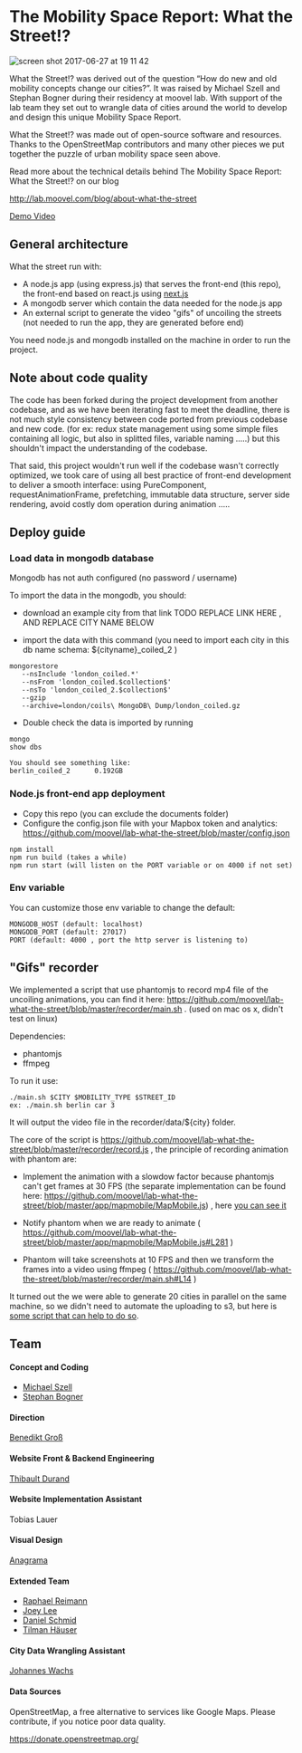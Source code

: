 # The Mobility Space Report: What the Street!?

![screen shot 2017-06-27 at 19 11 42](https://user-images.githubusercontent.com/533590/27597962-b001f55c-5b6c-11e7-97e4-d3fef2033637.png)

What the Street!? was derived out of the question “How do new and old mobility concepts change our cities?”. It was raised by Michael Szell and Stephan Bogner during their residency at moovel lab. With support of the lab team they set out to wrangle data of cities around the world to develop and design this unique Mobility Space Report.

What the Street!? was made out of open-source software and resources. Thanks to the OpenStreetMap contributors and many other pieces we put together the puzzle of urban mobility space seen above.

Read more about the technical details behind The Mobility Space Report: What the Street!? on our blog

http://lab.moovel.com/blog/about-what-the-street

[Demo Video](https://www.youtube.com/watch?v=QxRr3CSfp8E)

## General architecture

What the street run with:

- A node.js app (using express.js) that serves the front-end (this repo), the front-end based on react.js using [next.js](https://github.com/zeit/next.js) 
- A mongodb server which contain the data needed for the node.js app
- An external script to generate the video "gifs" of uncoiling the streets (not needed to run the app, they are generated before end)

You need node.js and mongodb installed on the machine in order to run the project.

## Note about code quality

The code has been forked during the project development from another codebase, and as we have been iterating fast to meet the deadline, there is not much style consistency between code ported from previous codebase and new code. (for ex: redux state management using some simple files containing all logic, but also in splitted files, variable naming .....) but this shouldn't impact the understanding of the codebase. 

That said, this project wouldn't run well if the codebase wasn't correctly optimized, we took care of using all best practice of front-end development to deliver a smooth interface: using PureComponent, requestAnimationFrame, prefetching, immutable data structure, server side rendering, avoid costly dom operation during animation .....  

## Deploy guide

### Load data in mongodb database

Mongodb has not auth configured (no password / username)

To import the data in the mongodb, you should:

- download an example city from that link TODO REPLACE LINK HERE , AND REPLACE CITY NAME BELOW

- import  the data with this command (you need to import each city in this db name schema:  ${cityname}_coiled_2 )

```
mongorestore
   --nsInclude 'london_coiled.*' 
   --nsFrom 'london_coiled.$collection$' 
   --nsTo 'london_coiled_2.$collection$' 
   --gzip 
   --archive=london/coils\ MongoDB\ Dump/london_coiled.gz
```

- Double check the data is imported by running

```
mongo
show dbs

You should see something like:
berlin_coiled_2      0.192GB
```

### Node.js front-end app deployment

- Copy this repo (you can exclude the documents folder)
- Configure the config.json file with your Mapbox token and analytics: https://github.com/moovel/lab-what-the-street/blob/master/config.json

```
npm install
npm run build (takes a while)
npm run start (will listen on the PORT variable or on 4000 if not set)
```

### Env variable

You can customize those env variable to change the default:

```
MONGODB_HOST (default: localhost)
MONGODB_PORT (default: 27017)
PORT (default: 4000 , port the http server is listening to)
```

## "Gifs" recorder

We implemented a script that use phantomjs to record mp4 file of the uncoiling animations, you can find it here: https://github.com/moovel/lab-what-the-street/blob/master/recorder/main.sh . (used on mac os x, didn't test on linux)

Dependencies:

- phantomjs
- ffmpeg

To run it use:

```
./main.sh $CITY $MOBILITY_TYPE $STREET_ID
ex: ./main.sh berlin car 3
```

It will output the video file in the recorder/data/${city} folder.

The core of the script is https://github.com/moovel/lab-what-the-street/blob/master/recorder/record.js , the principle of recording animation with phantom are:

- Implement the animation with a slowdow factor because phantomjs can't get frames at 30 FPS (the separate implementation can be found here: https://github.com/moovel/lab-what-the-street/blob/master/app/mapmobile/MapMobile.js) , here [you can see it](http://whatthestreet.moovellab.com/berlin/mapmobile/car/lanes/41?bike=0.31&rail=0.31&car=0.37)

- Notify phantom when we are ready to animate ( https://github.com/moovel/lab-what-the-street/blob/master/app/mapmobile/MapMobile.js#L281 )

- Phantom will take screenshots at 10 FPS and then we transform the frames into a video using ffmpeg ( https://github.com/moovel/lab-what-the-street/blob/master/recorder/main.sh#L14 )

It turned out the we were able to generate 20 cities in parallel on the same machine, so we didn't need to automate the uploading to s3, but here is [some script that can help to do so](https://github.com/moovel/lab-what-the-street/blob/master/recorder/uploadS3.js). 

## Team

#### Concept and Coding
- [Michael Szell](http://lab.moovel.com/people/michael-szell)
- [Stephan Bogner](http://lab.moovel.com/people/stephan-bogner)

#### Direction
[Benedikt Groß](http://lab.moovel.com/people/benedikt-gross)

#### Website Front & Backend Engineering
[Thibault Durand](http://thibault-durand.fr/)

#### Website Implementation Assistant
Tobias Lauer

#### Visual Design
[Anagrama](https://www.anagrama.ro/)

#### Extended Team

- [Raphael Reimann](http://lab.moovel.com/people/raphael-reimann)
- [Joey Lee](http://lab.moovel.com/people/joey-lee)
- [Daniel Schmid](http://lab.moovel.com/people/daniel-schmid)
- [Tilman Häuser](http://lab.moovel.com/people/tilman-haeuser)

#### City Data Wrangling Assistant
[Johannes Wachs](http://johanneswachs.com/)

#### Data Sources
OpenStreetMap, a free alternative to services like Google Maps. Please contribute, if you notice poor data quality.

https://donate.openstreetmap.org/
